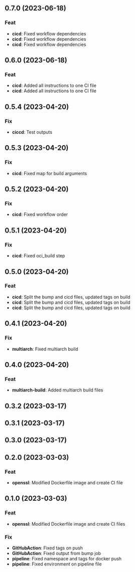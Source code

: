 ## 0.7.0 (2023-06-18)

### Feat

- **cicd**: Fixed workflow dependencies
- **cicd**: Fixed workflow dependencies
- **cicd**: Fixed workflow dependencies

## 0.6.0 (2023-06-18)

### Feat

- **cicd**: Added all instructions to one CI file
- **cicd**: Added all instructions to one CI file

## 0.5.4 (2023-04-20)

### Fix

- **ciccd**: Test outputs

## 0.5.3 (2023-04-20)

### Fix

- **cicd**: Fixed map for build arguments

## 0.5.2 (2023-04-20)

### Fix

- **cicd**: Fixed workflow order

## 0.5.1 (2023-04-20)

### Fix

- **cicd**: Fixed oci_build step

## 0.5.0 (2023-04-20)

### Feat

- **cicd**: Split the bump and cicd files, updated tags on build
- **cicd**: Split the bump and cicd files, updated tags on build
- **cicd**: Split the bump and cicd files, updated tags on build

## 0.4.1 (2023-04-20)

### Fix

- **multiarch**: Fixed multiarch build

## 0.4.0 (2023-04-20)

### Feat

- **multiarch-build**: Added multiarch build files

## 0.3.2 (2023-03-17)

## 0.3.1 (2023-03-17)

## 0.3.0 (2023-03-17)

## 0.2.0 (2023-03-03)

### Feat

- **openssl**: Modified Dockerfile image and create CI file

## 0.1.0 (2023-03-03)

### Feat

- **openssl**: Modified Dockerfile image and create CI files

### Fix

- **GitHubAction**: Fixed tags on push
- **GitHubAction**: Fixed output from bump job
- **pipeline**: Fixed namespace and tags for docker push
- **pipeline**: Fixed environment on pipeline file